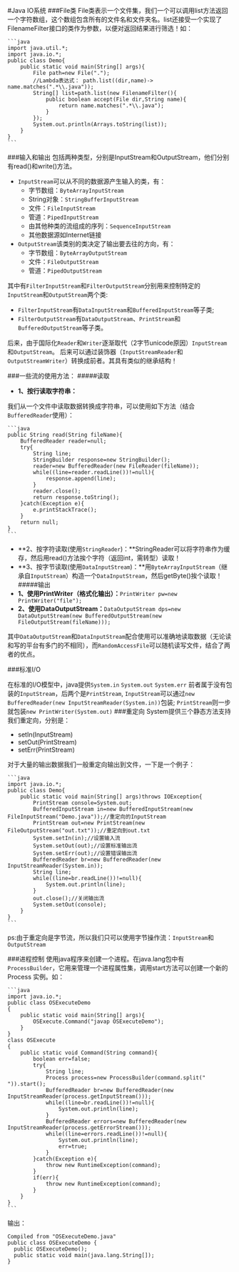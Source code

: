 #Java IO系统
###File类
File类表示一个文件集，我们一个可以调用list方法返回一个字符数组，这个数组包含所有的文件名和文件夹名。list还接受一个实现了FilenameFilter接口的类作为参数，以便对返回结果进行筛选！如：
	
	```java
	import java.util.*;
	import java.io.*;
	public class Demo{
		public static void main(String[] args){
			File path=new File(".");
			//Lambda表达式： path.list((dir,name)-> name.matches(".*\\.java"));
			String[] list=path.list(new FilenameFilter(){
				public boolean accept(File dir,String name){
					return name.matches(".*\\.java");
				}
			});
			System.out.println(Arrays.toString(list));
		}
	}
	```

###输入和输出
包括两种类型，分别是InputStream和OutputStream，他们分别有read()和write()方法。

- `InputStream`可以从不同的数据源产生输入的类，有：
	- 字节数组：`ByteArrayInputStream`
	- String对象：`StringBufferInputStream`
	- 文件：`FileInputStream`
	- 管道：`PipedInputStream`
	- 由其他种类的流组成的序列：`SequenceInputStream`
	- 其他数据源如Internet链接
- `OutputStream`该类别的类决定了输出要去往的方向，有：
	- 字节数组：`ByteArrayOutputStream`
	- 文件：`FileOutputStream`
	- 管道：`PipedOutputStream`


其中有`FilterInputStream`和`FilterOutputStream`分别用来控制特定的`InputStream`和`OutputStream`两个类:

- `FilterInputStream`有`DataInputStream`和`BufferedInputStream`等子类;
- `FilterOutputStream`有`DataOutputStream`、`PrintStream`和`BufferedOutputStream`等子类。

后来，由于国际化`Reader`和`Writer`逐渐取代（2字节unicode原因）`InputStream`和`OutputStream`。
后来可以通过装饰器（`InputStreamReader`和`OutputStreamWriter`）转换成前者。其具有类似的继承结构！

###一些流的使用方法：
#####读取
- **1、按行读取字符串：**

我们从一个文件中读取数据转换成字符串，可以使用如下方法（结合`BufferedReader`使用）：

	```java
	public String read(String fileName){
		BufferedReader reader=null;
		try{
			String line;
			StringBuilder response=new StringBuilder();
			reader=new BufferedReader(new FileReader(fileName));
			while((line=reader.readLine())!=null){
				response.append(line);
			}
			reader.close();
			return response.toString();
		}catch(Exception e){
			e.printStackTrace();
		}
		return null;
	} 
	```

- **2、按字符读取(使用`StringReader`)：**StringReader可以将字符串作为缓存，然后用read()方法挨个字符（返回int，需转型）读取！
- **3、按字节读取(使用`DataInputStream`)：**用`ByteArrayInputStream`（继承自`InputStream`）构造一个`DataInputStream`，然后getByte()挨个读取！
#####输出
- **1、使用PrintWriter（格式化输出）：**`PrintWriter pw=new PrintWriter("file");`
- **2、使用DataOutputStream：**`DataOutputStream dps=new DataOutputStream(new BufferedOutputStream(new FileOutputStream(fileName)));`
	
其中`DataOutputStream`和`DataInputStream`配合使用可以准确地读取数据（无论读和写的平台有多门的不相同），而`RandomAccessFile`可以随机读写文件，结合了两者的优点。

###标准I/O

在标准的I/O模型中，java提供`System.in` `System.out` `System.err` 前者属于没有包装的`InputStream`，后两个是`PrintStream`,
`InputStream`可以通过`new BufferedReader(new InputStreamReader(System.in))`包装;
`PrintStream`则一步就包装`new PrintWriter(System.out)`
###重定向
System提供三个静态方法支持我们重定向，分别是：

- setIn(InputStream)
- setOut(PrintStream)
- setErr(PrintStream)

对于大量的输出数据我们一般重定向输出到文件，一下是一个例子：

	```java
	import java.io.*;
	public class Demo{
		public static void main(String[] args)throws IOException{
			PrintStream console=System.out;
			BufferedInputStream in=new BufferedInputStream(new FileInputStream("Demo.java"));//重定向的InputStream
			PrintStream out=new PrintStream(new FileOutputStream("out.txt"));//重定向到out.txt
			System.setIn(in);//设置输入流
			System.setOut(out);//设置标准输出流
			System.setErr(out);//设置错误输出流
			BufferedReader br=new BufferedReader(new InputStreamReader(System.in));
			String line;
			while((line=br.readLine())!=null){
				System.out.println(line);
			}
			out.close();//关闭输出流
			System.setOut(console);	
		}
	}
	``` 
ps:由于重定向是字节流，所以我们只可以使用字节操作流：`InputStream`和`OutputStream`

###进程控制
使用java程序来创建一个进程。在java.lang包中有`ProcessBuilder`，它用来管理一个进程属性集，调用start方法可以创建一个新的 Process 实例。如：

	```java
    import java.io.*;
    public class OSExecuteDemo
    {
    	public static void main(String[] args){
    		OSExecute.Command("javap OSExecuteDemo");
    	}
    }
    class OSExecute
    {
    	public static void Command(String command){
    		boolean err=false;
    		try{
    			String line;
    			Process process=new ProcessBuilder(command.split(" ")).start();
    			BufferedReader br=new BufferedReader(new InputStreamReader(process.getInputStream()));
    			while((line=br.readLine())!=null){
    				System.out.println(line);
    			}
    			BufferedReader errors=new BufferedReader(new InputStreamReader(process.getErrorStream()));
    			while((line=errors.readLine())!=null){
    				System.out.println(line);
    				err=true;
    			}
    		}catch(Exception e){
    			throw new RuntimeException(command);
    		}
    		if(err){
    			throw new RuntimeException(command);
    		}
    	}
    }
	```
输出：

    Compiled from "OSExecuteDemo.java"
    public class OSExecuteDemo {
      public OSExecuteDemo();
      public static void main(java.lang.String[]);
    }